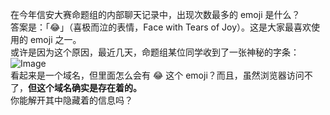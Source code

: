 在今年信安大赛命题组的内部聊天记录中，出现次数最多的 emoji 是什么？<br>
答案是：「😂」（喜极而泣的表情，Face with Tears of Joy）。这是大家最喜欢使用的 emoji 之一。<br>
或许是因为这个原因，最近几天，命题组某位同学收到了一张神秘的字条：<br>
![Image](https://raw.githubusercontent.com/lepPwn/BlogImages/master/)<br>
看起来是一个域名，但里面怎么会有 😂 这个 emoji？而且，虽然浏览器访问不了，**但这个域名确实是存在着的。**<br>
你能解开其中隐藏着的信息吗？